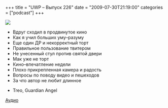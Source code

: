 +++
title = "UWP – Выпуск 226"
date = "2009-07-30T21:19:00"
categories = ["podcast"]
+++

![](https://podcast.umputun.com/images/uwp/uwp226.jpg)


- Вдруг сходил в продвинутое кино
- Как я учил больших уму–разуму
- Еще один ДР и некорректный торт
- Правильное пользование твитером
- Не унесенный стул против святой двери
- Мак уже не торт
- Кино–впечатление недели
- Плохо прикрепленная камера и радость
- Вопросы по поводу видео и пешеходов
- За что автор не любит длинное


* Treo, Guardian Angel

[Аудио](http://archive.rucast.net/uwp/media/ump_podcast226.mp3)
<audio src="http://archive.rucast.net/uwp/media/ump_podcast226.mp3" preload="none">